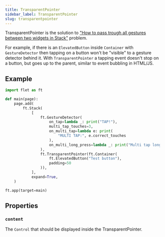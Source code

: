 ```yaml
---
title: TransparentPointer
sidebar_label: TransparentPointer
slug: transparentpointer
---
```


TransparentPointer is the solution to ["How to pass trough all gestures between two widgets in Stack"](https://stackoverflow.com/questions/65269190/pass-trough-all-gestures-between-two-widgets-in-stack) problem.

For example, if there is an `ElevatedButton` inside `Container` with `GestureDetector` then tapping on a button won't be "visible" to a gesture detector behind it. With `TransparentPointer` a tapping event doesn't stop on a button, but goes up to the parent, similar to event bubbling in HTML/JS.

## Example

```python
import flet as ft

def main(page):
    page.add(
        ft.Stack(
            [
                ft.GestureDetector(
                    on_tap=lambda _: print("TAP!"),
                    multi_tap_touches=3,
                    on_multi_tap=lambda e: print(
                        "MULTI TAP:", e.correct_touches
                    ),
                    on_multi_long_press=lambda _: print("Multi tap long press"),
                ),
                ft.TransparentPointer(ft.Container(
                    ft.ElevatedButton("Test button"),
                    padding=50
                )),
            ],
            expand=True,
    )

ft.app(target=main)
```

## Properties

### `content`

The `Control` that should be displayed inside the TransparentPointer.